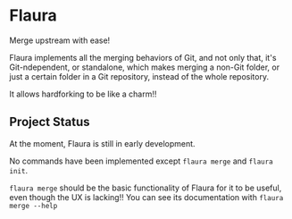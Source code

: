 # Flaura
Merge upstream with ease!

Flaura implements all the merging behaviors of Git, and not only that, it's Git-ndependent, or standalone, which makes merging a non-Git folder, or just a certain folder in a Git repository, instead of the whole repository. 

It allows hardforking to be like a charm!!

## Project Status
At the moment, Flaura is still in early development. 

No commands have been implemented except `flaura merge` and `flaura init`. 

`flaura merge` should be the basic functionality of Flaura for it to be useful, even though the UX is lacking!! You can see its documentation with `flaura merge --help`